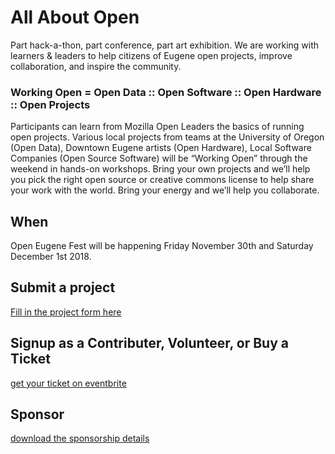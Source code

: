 # All About Open #

Part hack-a-thon, part conference, part art exhibition. We are working with learners & leaders to help citizens of Eugene open projects, improve collaboration, and inspire the community.

### Working Open = Open Data :: Open Software :: Open Hardware :: Open Projects ###

Participants can learn from Mozilla Open Leaders the basics of running open projects.  Various local projects from teams at the University of Oregon (Open Data), Downtown Eugene artists (Open Hardware), Local Software Companies (Open Source Software)  will be “Working Open” through the weekend in hands-on workshops.   Bring your own projects and we’ll help you pick the right open source or creative commons license to help share your work with the world.  Bring your energy and we’ll help you collaborate.

## When ##
Open Eugene Fest will be happening Friday November 30th and Saturday December 1st 2018.  

## Submit a project ##
[Fill in the project form here](https://goo.gl/forms/xQsoEPznuxRDdhNz2)

## Signup as a Contributer, Volunteer, or Buy a Ticket ##
[get your ticket on eventbrite](https://www.eventbrite.com/e/open-eugene-festival-tickets-52110392587)

## Sponsor ##
[download the sponsorship details](open-eugene-fest-sponsorship.pdf)


